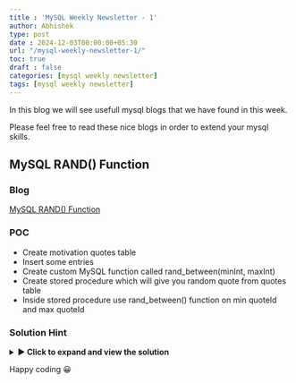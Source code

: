 ```yaml
---
title : 'MySQL Weekly Newsletter - 1'
author: Abhishek
type: post
date : 2024-12-03T00:00:00+05:30
url: "/mysql-weekly-newsletter-1/"
toc: true
draft : false
categories: [mysql weekly newsletter]
tags: [mysql weekly newsletter]
---
```


In this blog we will see usefull mysql blogs that we have found in this week.

Please feel free to read these nice blogs in order to extend your mysql skills.

## MySQL RAND() Function

### Blog

[MySQL RAND() Function](https://www.mysqltutorial.org/mysql-math-functions/mysql-rand/)

### POC

* Create motivation quotes table
* Insert some entries
* Create custom MySQL function called rand_between(minInt, maxInt)
* Create stored procedure which will give you random quote from quotes table
* Inside stored procedure use rand_between() function on min quoteId and max quoteId

### Solution Hint

<details>
  <summary style="cursor: pointer; font-weight: bold;">▶ Click to expand and view the solution</summary>
  
```sql
set @minQuoteId = (select min(q.id) from quote q);
set @maxQuoteId = (select max(q.id) from quote q);
set @rand_quote_id = (select rand_between(
	@minQuoteId, @maxQuoteId
));

select * from quote q where q.id = @rand_quote_id;
```
</details>


Happy coding :grinning:
